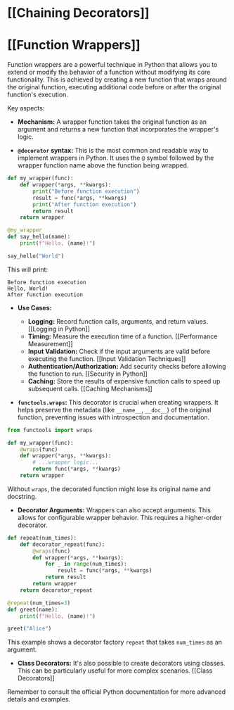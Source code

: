# [[Chaining Decorators]]
# [[Function Wrappers]] 
Function wrappers are a powerful technique in Python that allows you to extend or modify the behavior of a function without modifying its core functionality.  This is achieved by creating a new function that wraps around the original function, executing additional code before or after the original function's execution.

Key aspects:

* **Mechanism:**  A wrapper function takes the original function as an argument and returns a new function that incorporates the wrapper's logic.

* **`@decorator` syntax:** This is the most common and readable way to implement wrappers in Python.  It uses the `@` symbol followed by the wrapper function name above the function being wrapped.

```python
def my_wrapper(func):
    def wrapper(*args, **kwargs):
        print("Before function execution")
        result = func(*args, **kwargs)
        print("After function execution")
        return result
    return wrapper

@my_wrapper
def say_hello(name):
    print(f"Hello, {name}!")

say_hello("World")
```

This will print:

```
Before function execution
Hello, World!
After function execution
```

* **Use Cases:**
    * **Logging:**  Record function calls, arguments, and return values. [[Logging in Python]]
    * **Timing:** Measure the execution time of a function. [[Performance Measurement]]
    * **Input Validation:** Check if the input arguments are valid before executing the function. [[Input Validation Techniques]]
    * **Authentication/Authorization:**  Add security checks before allowing the function to run. [[Security in Python]]
    * **Caching:** Store the results of expensive function calls to speed up subsequent calls. [[Caching Mechanisms]]


* **`functools.wraps`:** This decorator is crucial when creating wrappers. It helps preserve the metadata (like `__name__`, `__doc__`) of the original function, preventing issues with introspection and documentation.

```python
from functools import wraps

def my_wrapper(func):
    @wraps(func)
    def wrapper(*args, **kwargs):
        # ...wrapper logic...
        return func(*args, **kwargs)
    return wrapper

```

Without `wraps`, the decorated function might lose its original name and docstring.


* **Decorator Arguments:**  Wrappers can also accept arguments.  This allows for configurable wrapper behavior.  This requires a higher-order decorator.

```python
def repeat(num_times):
    def decorator_repeat(func):
        @wraps(func)
        def wrapper(*args, **kwargs):
            for _ in range(num_times):
                result = func(*args, **kwargs)
            return result
        return wrapper
    return decorator_repeat

@repeat(num_times=3)
def greet(name):
    print(f"Hello, {name}!")

greet("Alice")
```


This example shows a decorator factory `repeat` that takes `num_times` as an argument.


* **Class Decorators:** It's also possible to create decorators using classes. This can be particularly useful for more complex scenarios. [[Class Decorators]]

Remember to consult the official Python documentation for more advanced details and examples.
